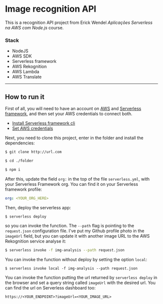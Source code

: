 # Image recognition API

This is a recognition API project from Erick Wendel _Aplicações Serverless na AWS com Node.js_ course.

### Stack

- NodeJS
- AWS SDK
- Serverless framework
- AWS Rekognition
- AWS Lambda
- AWS Translate

---

## How to run it

First of all, you will need to have an account on [AWS](https://aws.amazon.com/) and [Serverless framework](https://www.serverless.com/), and then set your AWS credentials to connect both.

- [Install Serverless framework cli](https://www.serverless.com/framework/docs/getting-started)
- [Set AWS credentials](https://www.serverless.com/framework/docs/providers/aws/guide/credentials/)

Next, you need to clone this project, enter in the folder and install the dependencies:

```bash
$ git clone http://url.com

$ cd ./folder

$ npm i
```

After this, update the field `org:` in the top of the file `serverless.yml`, with your Serverless Framework org. You can find it on your Serverless framework profile:

```yml
org: <YOUR_ORG_HERE>
```

Then, deploy the serverless app:

```bash
$ serverless deploy
```

so you can invoke the function. The `--path` flag is pointing to the `request.json` configuration file. I've put my Github profile photo in the `imageUrl` field, but you can update it with another image URL to the AWS Rekognition service analyse it:

```bash
$ serverless invoke -f img-analysis --path request.json
```

You can invoke the function without deploy by setting the option `local`:

```
$ serverless invoke local -f img-analysis --path request.json
```

You can invoke the function putting the url returned by `serverless deploy` in the browser and set a query string called `imageUrl` with the desired url. You can find the url on Serverless dashboard too:

```
https://<YOUR_ENDPOINT>?imageUrl=<YOUR_IMAGE_URL>
```
